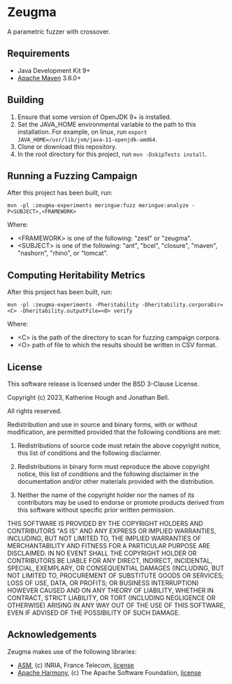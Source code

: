 # Zeugma

A parametric fuzzer with crossover.

## Requirements

* Java Development Kit 9+
* [Apache Maven](https://maven.apache.org/) 3.6.0+

## Building

1. Ensure that some version of OpenJDK 9+ is installed.
2. Set the JAVA_HOME environmental variable to the path to this installation. For example, on linux,
   run `export JAVA_HOME=/usr/lib/jvm/java-11-openjdk-amd64`.
3. Clone or download this repository.
4. In the root directory for this project, run `mvn -DskipTests install`.

## Running a Fuzzing Campaign

After this project has been built, run:

```
mvn -pl :zeugma-experiments meringue:fuzz meringue:analyze -P<SUBJECT>,<FRAMEWORK>
```

Where:

* \<FRAMEWORK\> is one of the following: "zest" or "zeugma".
* \<SUBJECT\> is one of the following: "ant", "bcel", "closure", "maven", "nashorn", "rhino", or "tomcat".

## Computing Heritability Metrics

After this project has been built, run:

```
mvn -pl :zeugma-experiments -Pheritability -Dheritability.corporaDir=<C> -Dheritability.outputFile=<O> verify
```

Where:

* \<C\> is the path of the directory to scan for fuzzing campaign corpora.
* \<O\> path of file to which the results should be written in CSV format.

## License

This software release is licensed under the BSD 3-Clause License.

Copyright (c) 2023, Katherine Hough and Jonathan Bell.

All rights reserved.

Redistribution and use in source and binary forms, with or without modification, are permitted provided that the
following conditions are met:

1. Redistributions of source code must retain the above copyright notice, this list of conditions and the following
   disclaimer.

2. Redistributions in binary form must reproduce the above copyright notice, this list of conditions and the following
   disclaimer in the documentation and/or other materials provided with the distribution.

3. Neither the name of the copyright holder nor the names of its contributors may be used to endorse or promote products
   derived from this software without specific prior written permission.

THIS SOFTWARE IS PROVIDED BY THE COPYRIGHT HOLDERS AND CONTRIBUTORS "AS IS"
AND ANY EXPRESS OR IMPLIED WARRANTIES, INCLUDING, BUT NOT LIMITED TO, THE IMPLIED WARRANTIES OF MERCHANTABILITY AND
FITNESS FOR A PARTICULAR PURPOSE ARE DISCLAIMED. IN NO EVENT SHALL THE COPYRIGHT HOLDER OR CONTRIBUTORS BE LIABLE FOR
ANY DIRECT, INDIRECT, INCIDENTAL, SPECIAL, EXEMPLARY, OR CONSEQUENTIAL DAMAGES (INCLUDING, BUT NOT LIMITED TO,
PROCUREMENT OF SUBSTITUTE GOODS OR SERVICES; LOSS OF USE, DATA, OR PROFITS; OR BUSINESS INTERRUPTION) HOWEVER CAUSED AND
ON ANY THEORY OF LIABILITY, WHETHER IN CONTRACT, STRICT LIABILITY, OR TORT (INCLUDING NEGLIGENCE OR OTHERWISE) ARISING
IN ANY WAY OUT OF THE USE OF THIS SOFTWARE, EVEN IF ADVISED OF THE POSSIBILITY OF SUCH DAMAGE.

## Acknowledgements

Zeugma makes use of the following libraries:

* [ASM](http://asm.ow2.org/license.html), (c) INRIA, France
  Telecom, [license](http://asm.ow2.org/license.html)
* [Apache Harmony](https://harmony.apache.org), (c) The Apache Software
  Foundation, [license](http://www.apache.org/licenses/LICENSE-2.0)